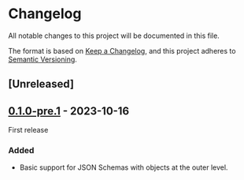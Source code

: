 # Changelog

All notable changes to this project will be documented in this file.

The format is based on [Keep a Changelog](https://keepachangelog.com/en/1.0.0/),
and this project adheres to [Semantic Versioning](https://semver.org/spec/v2.0.0.html).

## [Unreleased]

## [0.1.0-pre.1] - 2023-10-16

First release

### Added

- Basic support for JSON Schemas with objects at the outer level.

[0.1.0-pre.1]: https://github.com/florenzen/JsonSchemaProvider/releases/tag/v0.1.0-pre.1
